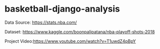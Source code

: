 # basketball-django-analysis

Data Source: https://stats.nba.com/

Dataset: https://www.kaggle.com/boonpalipatana/nba-playoff-shots-2018

Project Video:https://www.youtube.com/watch?v=T1uwdZ4pBpY
